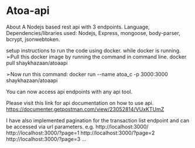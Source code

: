 # Atoa-api
About
A Nodejs based rest api with 3 endpoints. 
Language, Dependencies/libraries used: Nodejs, Express, mongoose, body-parser, bcrypt, jsonwebtoken.


setup instructions to run the code using docker.
while docker is running.
➢Pull this docker image by running the command in command line.     docker pull shaykhazaan/atoaapi

➢Now run this command:   docker run --name atoa_c -p 3000:3000 shaykhazaan/atoaapi

You can now access api endpoints with any api tool.

Please visit this link for api documentation on how to use api. https://documenter.getpostman.com/view/23052814/VUxKTUmZ

I have also implemented pagination for the transaction list endpoint and can be accessed via url parameters.
e.g. 
http://localhost:3000/
http://localhost:3000/?page=1
http://localhost:3000/?page=2
http://localhost:3000/?page=3
...
